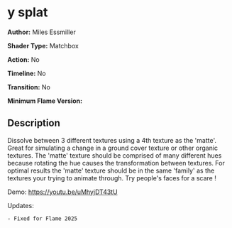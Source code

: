 # y splat

**Author:** Miles Essmiller

**Shader Type:** Matchbox

**Action:** No

**Timeline:** No

**Transition:** No

**Minimum Flame Version:** 


## Description
Dissolve between 3 different textures using a 4th texture as the 'matte'. Great for simulating a change in a ground cover texture or other organic textures. The 'matte' texture should be comprised of many different hues because rotating the hue causes the transformation between textures. For optimal results the 'matte' texture should be in the same 'family' as the textures your trying to animate through. Try people's faces for a scare !

Demo: https://youtu.be/uMhyjDT43tU

Updates:

    - Fixed for Flame 2025
